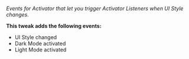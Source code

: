 *Events for Activator that let you trigger Activator Listeners when UI Style changes.*

**This tweak adds the following events:**
- UI Style changed
- Dark Mode activated
- Light Mode activated
